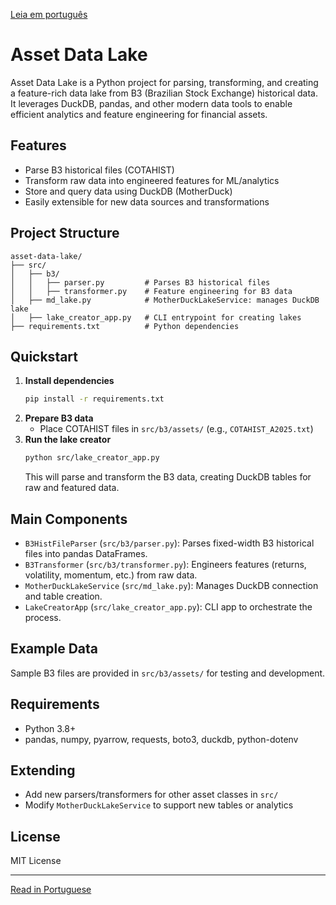 [Leia em português](README.pt-br.md)

# Asset Data Lake

Asset Data Lake is a Python project for parsing, transforming, and creating a feature-rich data lake from B3 (Brazilian
Stock Exchange) historical data. It leverages DuckDB, pandas, and other modern data tools to enable efficient analytics
and feature engineering for financial assets.

## Features

- Parse B3 historical files (COTAHIST)
- Transform raw data into engineered features for ML/analytics
- Store and query data using DuckDB (MotherDuck)
- Easily extensible for new data sources and transformations

## Project Structure

```
asset-data-lake/
├── src/
│   ├── b3/
│   │   ├── parser.py         # Parses B3 historical files
│   │   ├── transformer.py    # Feature engineering for B3 data
│   ├── md_lake.py            # MotherDuckLakeService: manages DuckDB lake
│   ├── lake_creator_app.py   # CLI entrypoint for creating lakes
├── requirements.txt          # Python dependencies
```

## Quickstart

1. **Install dependencies**
   ```bash
   pip install -r requirements.txt
   ```
2. **Prepare B3 data**
    - Place COTAHIST files in `src/b3/assets/` (e.g., `COTAHIST_A2025.txt`)
3. **Run the lake creator**
   ```bash
   python src/lake_creator_app.py
   ```
   This will parse and transform the B3 data, creating DuckDB tables for raw and featured data.

## Main Components

- `B3HistFileParser` (`src/b3/parser.py`): Parses fixed-width B3 historical files into pandas DataFrames.
- `B3Transformer` (`src/b3/transformer.py`): Engineers features (returns, volatility, momentum, etc.) from raw data.
- `MotherDuckLakeService` (`src/md_lake.py`): Manages DuckDB connection and table creation.
- `LakeCreatorApp` (`src/lake_creator_app.py`): CLI app to orchestrate the process.

## Example Data

Sample B3 files are provided in `src/b3/assets/` for testing and development.

## Requirements

- Python 3.8+
- pandas, numpy, pyarrow, requests, boto3, duckdb, python-dotenv

## Extending

- Add new parsers/transformers for other asset classes in `src/`
- Modify `MotherDuckLakeService` to support new tables or analytics

## License

MIT License

---
[Read in Portuguese](README.pt-br.md)
